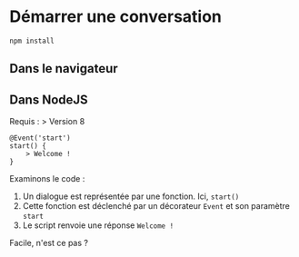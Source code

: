 # Démarrer une conversation

`npm install `

## Dans le navigateur



## Dans NodeJS

Requis : > Version 8

```converse
@Event('start')
start() {
    > Welcome !
}
```

Examinons le code :

1. Un dialogue est représentée par une fonction. Ici, `start()`
2. Cette fonction est déclenché par un décorateur `Event` et son paramètre `start`
3. Le script renvoie une réponse `Welcome !`

Facile, n'est ce pas ?